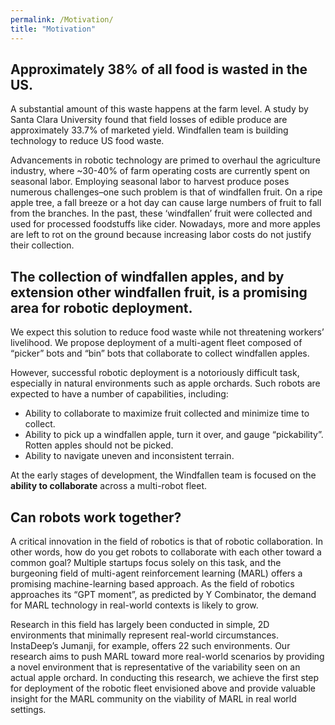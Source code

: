 ```yaml
---
permalink: /Motivation/
title: "Motivation"
---
```


## Approximately 38% of all food is wasted in the US. 

A substantial amount of this waste happens at the farm level. A study by Santa Clara University found that field losses of edible produce are approximately 33.7% of marketed yield. Windfallen team is building technology to reduce US food waste.

Advancements in robotic technology are primed to overhaul the agriculture industry, where ~30-40% of farm operating costs are currently spent on seasonal labor. Employing seasonal labor to harvest produce poses numerous challenges–one such problem is that of windfallen fruit. On a ripe apple tree, a fall breeze or a hot day can cause large numbers of fruit to fall from the branches. In the past, these ‘windfallen’ fruit were collected and used for processed foodstuffs like cider. Nowadays, more and more apples are left to rot on the ground because increasing labor costs do not justify their collection.

## The collection of windfallen apples, and by extension other windfallen fruit, is a promising area for robotic deployment. 

We expect this solution to reduce food waste while not threatening workers’ livelihood. We propose deployment of a multi-agent fleet composed of “picker” bots and “bin” bots that collaborate to collect windfallen apples.

However, successful robotic deployment is a notoriously difficult task, especially in natural environments such as apple orchards. Such robots are expected to have a number of capabilities, including:

- Ability to collaborate to maximize fruit collected and minimize time to collect.
- Ability to pick up a windfallen apple, turn it over, and gauge “pickability”. Rotten apples should not be picked. 
- Ability to navigate uneven and inconsistent terrain.

At the early stages of development, the Windfallen team is focused on the **ability to collaborate** across a multi-robot fleet. 

## Can robots work together?

A critical innovation in the field of robotics is that of robotic collaboration. In other words, how do you get robots to collaborate with each other toward a common goal? Multiple startups focus solely on this task, and the burgeoning field of multi-agent reinforcement learning (MARL) offers a promising machine-learning based approach. As the field of robotics approaches its “GPT moment”, as predicted by Y Combinator, the demand for MARL technology in real-world contexts is likely to grow.

Research in this field has largely been conducted in simple, 2D environments that minimally represent real-world circumstances. InstaDeep’s Jumanji, for example, offers 22 such environments. Our research aims to push MARL toward more real-world scenarios by providing a novel environment that is representative of the variability seen on an actual apple orchard. In conducting this research, we achieve the first step for deployment of the robotic fleet envisioned above and provide valuable insight for the MARL community on the viability of MARL in real world settings. 